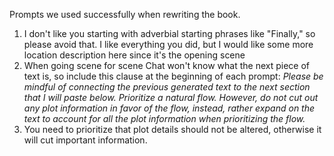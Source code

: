 Prompts we used successfully when rewriting the book.

1. I don't like you starting with adverbial starting phrases like "Finally," so please avoid that. I like everything you did, but I would like some more location description here since it's the opening scene
2. When going scene for scene Chat won't know what the next piece of text is, so include this clause at the beginning of each prompt: *Please be mindful of connecting the previous generated text to the next section that I will paste below. Prioritize a natural flow. However, do not cut out any plot information in favor of the flow, instead, rather expand on the text to account for all the plot information when prioritizing the flow.*
3. You need to prioritize that plot details should not be altered, otherwise it will cut important information.
